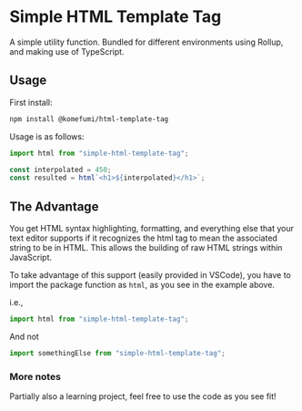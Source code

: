 # Simple HTML Template Tag

A simple utility function. Bundled for different environments using Rollup, and making use of TypeScript.

## Usage

First install:

```bash
npm install @komefumi/html-template-tag
```

Usage is as follows:

```typescript
import html from "simple-html-template-tag";

const interpolated = 450;
const resulted = html`<h1>${interpolated}</h1>`;
```

## The Advantage

You get HTML syntax highlighting, formatting, and everything else that your text editor supports if it recognizes the html tag to mean the associated string to be in HTML. This allows the building of raw HTML strings within JavaScript.

To take advantage of this support (easily provided in VSCode), you have to import the package function as `html`, as you see in the example above.

i.e.,

```typescript
import html from "simple-html-template-tag";
```

And not

```typescript
import somethingElse from "simple-html-template-tag";
```

### More notes

Partially also a learning project, feel free to use the code as you see fit!
